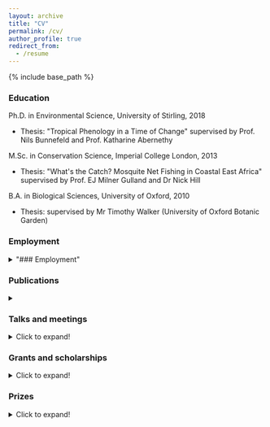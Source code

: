 ```yaml
---
layout: archive
title: "CV"
permalink: /cv/
author_profile: true
redirect_from:
  - /resume
---
```


{% include base_path %}

### Education
  
Ph.D. in Environmental Science, University of Stirling, 2018
  * Thesis: "Tropical Phenology in a Time of Change" supervised by Prof. Nils Bunnefeld and Prof. Katharine Abernethy

M.Sc. in Conservation Science, Imperial College London, 2013
  * Thesis: "What's the Catch? Mosquite Net Fishing in Coastal East Africa" supervised by Prof. EJ Milner Gulland and Dr Nick Hill

B.A. in Biological Sciences, University of Oxford, 2010
  * Thesis: supervised by Mr Timothy Walker (University of Oxford Botanic Garden)

### Employment
<details>
  <summary>"### Employment"</summary>
  
* 2020 - present: Urban Biodiversity Scientist (0.6 FTE)
  * Royal Botanic Garden Edinburgh
  * Project: The Good City
  * Supervisor: Dr Chris Ellis

* 2019 - 2020: Postdoctoral Research Assistant (0.4 FTE) 
  * UK Centre for Ecology and Hydrology (CEH)
  * Project: [Phenology and ecological genetics in the Kenyan drylands](https://emma-bush.github.io/portfolio/kenya-drylands/)
  * Supervisor: Dr Stephen Cavers

* 2019 - 2020: Postdoctoral Research Assistant (0.5 FTE) 
  * University of Stirling
  * Project: [Long term trends in Central African Forest Phenology](https://emma-bush.github.io/portfolio/lope/)
  * Supervisor: Prof Katharine Abernethy

* 2010 - 2012: Academic Researcher
  * University of Oxford
  * Project: A global review of the exotic pet trade
  * Project: Effects of tropical forest modification and fragmentation on dung beetle biodiversity and ecosystem functioning
  * Project: Woodland recovery after removal of deer: cascade effects for small mammals 
  * Supervisors: Prof. David Macdonald and Dr Eleanor Slade
</details>

### Publications
<details>
  <summary></summary>
  
  <ul>{% for post in site.publications reversed %}
    {% include archive-single-cv.html %}
  {% endfor %}</ul>

Reviewer for: Journal of Plant Ecology, Biotropica, Biological Conservation, Ecology and Society and PeerJ
</details>

### Talks and meetings
 <details>
  <summary>Click to expand!</summary>
      
  <ul>{% for post in site.talks reversed %}
    {% include archive-single-talk-cv.html %}
  {% endfor %}</ul>
  </details>
  
### Grants and scholarships
 <details>
  <summary>Click to expand!</summary>
  
* COP26 International Climate Change Network grant (2021), The Royal Society of Edinburgh - £9920 to fund 6 month networking project for the African Phenology Network (PI).
* Research Grant (2019), National Parks Agency Gabon - £31,533 to fund 12-month (0.5 FTE) PDRA at the University of Stirling (Co-I).
* Connect+ grant (2018), University of Stirling - £6150 to fund workshop (Co-I).
* Collaborative Impact Studentship (2013) joint funded between University of Stirling and National Parks Agency Gabon (ANPN) - £67,200/4 years stipend + £16,000 training and fieldwork costs.
* Tropical Agriculture Association Masters Award (2013) - £1000 fieldwork costs (PI).
* Imperial College Conservation Science (ICCS) Project Bursary Award (2013) - £500 fieldwork costs (PI).
* Conservation Science MSc Bursary (2012) - £4000 living expenses.
* Imperial College London Rector’s Scholarship Fund Masters Award (2012) - £5000 living expenses and fees.
* Peoples Trust for Endangered Species Graduate Research Internship (2010) - £6000 fieldwork costs (PI).
* Hertford College Academic Scholarship, University of Oxford (2009)
    </details>
    
### Prizes
<details>
  <summary>Click to expand!</summary>
    
2018 - Shortlisted for the Robert May Prize, Methods in Ecology and Evolution, British Ecological Society

2016 - Best PhD Student publication, Winter Symposium, University of Stirling

2015 - Best PhD Student presentation, Winter Symposium, University of Stirling
</details>
